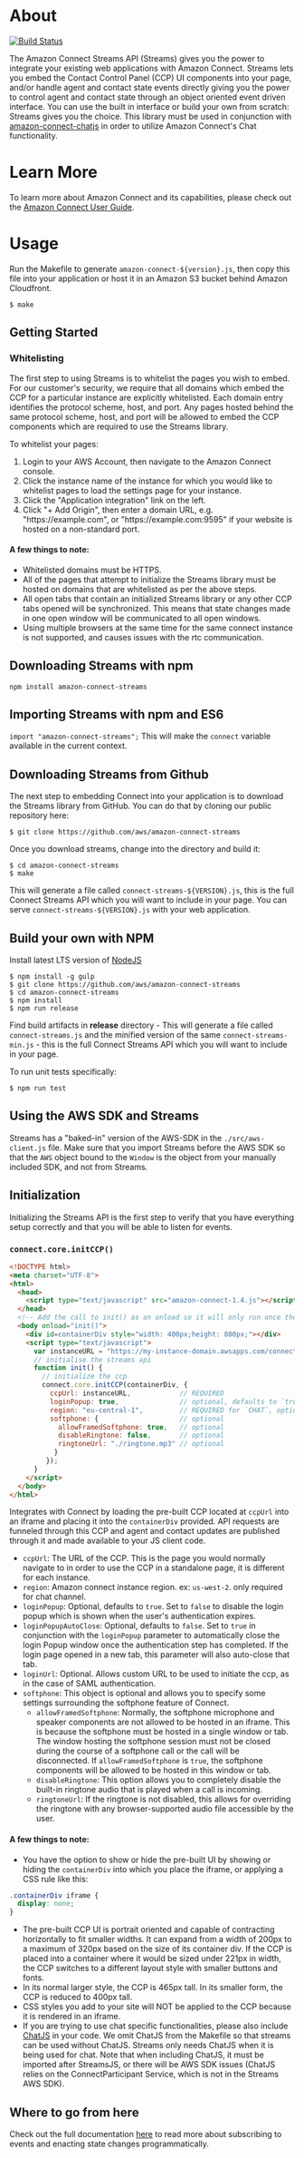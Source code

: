 # About

[![Build Status](https://travis-ci.org/amazon-connect/amazon-connect-streams.svg?branch=master)](https://travis-ci.org/amazon-connect/amazon-connect-streams)

The Amazon Connect Streams API (Streams) gives you the power to integrate your
existing web applications with Amazon Connect. Streams lets you
embed the Contact Control Panel (CCP) UI components into your page, and/or
handle agent and contact state events directly giving you the power to control
agent and contact state through an object oriented event driven interface. You
can use the built in interface or build your own from scratch: Streams gives you
the choice. This library must be used in conjunction with [amazon-connect-chatjs](https://github.com/amazon-connect/amazon-connect-chatjs)
in order to utilize Amazon Connect's Chat functionality.

# Learn More
To learn more about Amazon Connect and its capabilities, please check out
the [Amazon Connect User Guide](https://docs.aws.amazon.com/connect/latest/userguide/).

# Usage
Run the Makefile to generate `amazon-connect-${version}.js`, then copy this file
into your application or host it in an Amazon S3 bucket behind Amazon Cloudfront.

```
$ make
```

## Getting Started
### Whitelisting
The first step to using Streams is to whitelist the pages you wish to embed.
For our customer's security, we require that all domains which embed the CCP for
a particular instance are explicitly whitelisted. Each domain entry identifies
the protocol scheme, host, and port. Any pages hosted behind the same protocol
scheme, host, and port will be allowed to embed the CCP components which are
required to use the Streams library.

To whitelist your pages:

1. Login to your AWS Account, then navigate to the Amazon Connect console.
2. Click the instance name of the instance for which you would like to whitelist
   pages to load the settings page for your instance.
3. Click the "Application integration" link on the left.
4. Click "+ Add Origin", then enter a domain URL, e.g.
   "https<nolink>://example.com", or "https<nolink>://example.com:9595" if your
   website is hosted on a non-standard port.

#### A few things to note:
* Whitelisted domains must be HTTPS.
* All of the pages that attempt to initialize the Streams library must be hosted
  on domains that are whitelisted as per the above steps.
* All open tabs that contain an initialized Streams library or any other CCP
  tabs opened will be synchronized. This means that state changes made in one
  open window will be communicated to all open windows.
* Using multiple browsers at the same time for the same connect instance is not supported, and causes issues with the rtc communication.

## Downloading Streams with npm
`npm install amazon-connect-streams`

## Importing Streams with npm and ES6
`import "amazon-connect-streams";`
This will make the `connect` variable available in the current context.

## Downloading Streams from Github
The next step to embedding Connect into your application is to download the
Streams library from GitHub. You can do that by cloning our public repository
here:

```
$ git clone https://github.com/aws/amazon-connect-streams
```

Once you download streams, change into the directory and build it:

```
$ cd amazon-connect-streams
$ make
```

This will generate a file called `connect-streams-${VERSION}.js`, this is the full
Connect Streams API which you will want to include in your page. You can serve
`connect-streams-${VERSION}.js` with your web application.

## Build your own with NPM
Install latest LTS version of [NodeJS](https://nodejs.org)

```
$ npm install -g gulp
$ git clone https://github.com/aws/amazon-connect-streams
$ cd amazon-connect-streams
$ npm install
$ npm run release
```

Find build artifacts in **release** directory - This will generate a file called `connect-streams.js` and the minified version of the same `connect-streams-min.js` - this is the full Connect Streams API which you will want to include in your page.

To run unit tests specifically:
```
$ npm run test
```

## Using the AWS SDK and Streams
Streams has a "baked-in" version of the AWS-SDK in the `./src/aws-client.js` file. Make sure that you import Streams before the AWS SDK so that the `AWS` object bound to the `Window` is the object from your manually included SDK, and not from Streams.

## Initialization
Initializing the Streams API is the first step to verify that you have
everything setup correctly and that you will be able to listen for events.

### `connect.core.initCCP()`
```html
<!DOCTYPE html>
<meta charset="UTF-8">
<html>
  <head>
    <script type="text/javascript" src="amazon-connect-1.4.js"></script>
  </head>
  <!-- Add the call to init() as an onload so it will only run once the page is loaded -->
  <body onload="init()">
    <div id=containerDiv style="width: 400px;height: 800px;"></div>
    <script type="text/javascript">
      var instanceURL = "https://my-instance-domain.awsapps.com/connect/ccp-v2/";
      // initialise the streams api
      function init() {
        // initialize the ccp
        connect.core.initCCP(containerDiv, {
          ccpUrl: instanceURL,            // REQUIRED
          loginPopup: true,               // optional, defaults to `true`
          region: "eu-central-1",         // REQUIRED for `CHAT`, optional otherwise
          softphone: {                    // optional
            allowFramedSoftphone: true,   // optional
            disableRingtone: false,       // optional
            ringtoneUrl: "./ringtone.mp3" // optional
           }
         });
      }
    </script>
  </body>
</html>
```
Integrates with Connect by loading the pre-built CCP located at `ccpUrl` into an
iframe and placing it into the `containerDiv` provided. API requests are
funneled through this CCP and agent and contact updates are published through it
and made available to your JS client code.
* `ccpUrl`: The URL of the CCP. This is the page you would normally navigate to
  in order to use the CCP in a standalone page, it is different for each
  instance.
* `region`: Amazon connect instance region. ex: `us-west-2`. only required for chat channel.
* `loginPopup`: Optional, defaults to `true`. Set to `false` to disable the login
  popup which is shown when the user's authentication expires.
* `loginPopupAutoClose`: Optional, defaults to `false`. Set to `true` in conjunction with the `loginPopup` parameter
  to automatically close the login Popup window once the authentication step has completed.
  If the login page opened in a new tab, this parameter will also auto-close that tab.
* `loginUrl`: Optional. Allows custom URL to be used to initiate the ccp, as in
  the case of SAML authentication.
* `softphone`: This object is optional and allows you to specify some settings
  surrounding the softphone feature of Connect.
  * `allowFramedSoftphone`: Normally, the softphone microphone and speaker
    components are not allowed to be hosted in an iframe. This is because the
    softphone must be hosted in a single window or tab. The window hosting
    the softphone session must not be closed during the course of a softphone
    call or the call will be disconnected. If `allowFramedSoftphone` is `true`,
    the softphone components will be allowed to be hosted in this window or tab.
  * `disableRingtone`: This option allows you to completely disable the built-in
    ringtone audio that is played when a call is incoming.
  * `ringtoneUrl`: If the ringtone is not disabled, this allows for overriding
    the ringtone with any browser-supported audio file accessible by the user.

#### A few things to note:
* You have the option to show or hide the pre-built UI by showing or hiding the
`containerDiv` into which you place the iframe, or applying a CSS rule like
this:
```css
.containerDiv iframe {
  display: none;
}
```
* The pre-built CCP UI is portrait oriented and capable of contracting
  horizontally to fit smaller widths. It can expand from a width of 200px to
  a maximum of 320px based on the size of its container div. If the CCP is
  placed into a container where it would be sized under 221px in width, the CCP
  switches to a different layout style with smaller buttons and fonts.
* In its normal larger style, the CCP is 465px tall. In its smaller form, the
  CCP is reduced to 400px tall.
* CSS styles you add to your site will NOT be applied to the CCP because it is
  rendered in an iframe.
* If you are trying to use chat specific functionalities, please also include
  [ChatJS](https://github.com/amazon-connect/amazon-connect-chatjs) in your code.
  We omit ChatJS from the Makefile so that streams can be used without ChatJS.
  Streams only needs ChatJS when it is being used for chat. Note that when including ChatJS,
  it must be imported after StreamsJS, or there will be AWS SDK issues
  (ChatJS relies on the ConnectParticipant Service, which is not in the Streams AWS SDK).

## Where to go from here
Check out the full documentation [here](Documentation.md) to read more about
subscribing to events and enacting state changes programmatically.


